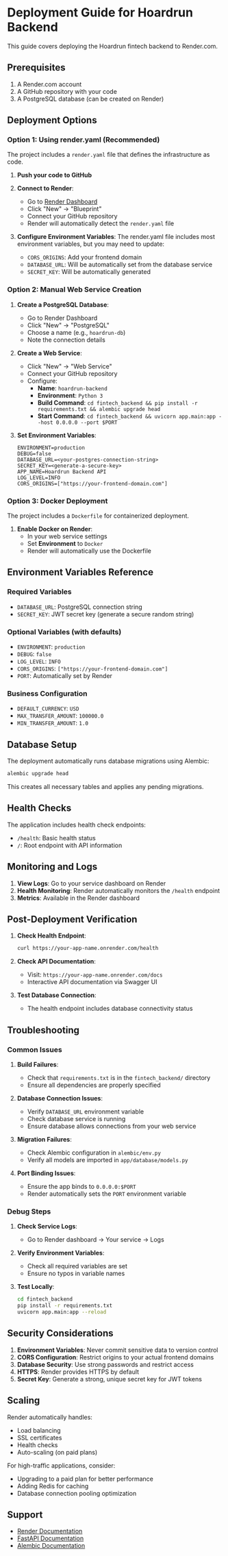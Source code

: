 # Deployment Guide for Hoardrun Backend

This guide covers deploying the Hoardrun fintech backend to Render.com.

## Prerequisites

1. A Render.com account
2. A GitHub repository with your code
3. A PostgreSQL database (can be created on Render)

## Deployment Options

### Option 1: Using render.yaml (Recommended)

The project includes a `render.yaml` file that defines the infrastructure as code.

1. **Push your code to GitHub**
2. **Connect to Render**:
   - Go to [Render Dashboard](https://dashboard.render.com)
   - Click "New" → "Blueprint"
   - Connect your GitHub repository
   - Render will automatically detect the `render.yaml` file

3. **Configure Environment Variables**:
   The render.yaml file includes most environment variables, but you may need to update:
   - `CORS_ORIGINS`: Add your frontend domain
   - `DATABASE_URL`: Will be automatically set from the database service
   - `SECRET_KEY`: Will be automatically generated

### Option 2: Manual Web Service Creation

1. **Create a PostgreSQL Database**:
   - Go to Render Dashboard
   - Click "New" → "PostgreSQL"
   - Choose a name (e.g., `hoardrun-db`)
   - Note the connection details

2. **Create a Web Service**:
   - Click "New" → "Web Service"
   - Connect your GitHub repository
   - Configure:
     - **Name**: `hoardrun-backend`
     - **Environment**: `Python 3`
     - **Build Command**: `cd fintech_backend && pip install -r requirements.txt && alembic upgrade head`
     - **Start Command**: `cd fintech_backend && uvicorn app.main:app --host 0.0.0.0 --port $PORT`

3. **Set Environment Variables**:
   ```
   ENVIRONMENT=production
   DEBUG=false
   DATABASE_URL=<your-postgres-connection-string>
   SECRET_KEY=<generate-a-secure-key>
   APP_NAME=Hoardrun Backend API
   LOG_LEVEL=INFO
   CORS_ORIGINS=["https://your-frontend-domain.com"]
   ```

### Option 3: Docker Deployment

The project includes a `Dockerfile` for containerized deployment.

1. **Enable Docker on Render**:
   - In your web service settings
   - Set **Environment** to `Docker`
   - Render will automatically use the Dockerfile

## Environment Variables Reference

### Required Variables
- `DATABASE_URL`: PostgreSQL connection string
- `SECRET_KEY`: JWT secret key (generate a secure random string)

### Optional Variables (with defaults)
- `ENVIRONMENT`: `production`
- `DEBUG`: `false`
- `LOG_LEVEL`: `INFO`
- `CORS_ORIGINS`: `["https://your-frontend-domain.com"]`
- `PORT`: Automatically set by Render

### Business Configuration
- `DEFAULT_CURRENCY`: `USD`
- `MAX_TRANSFER_AMOUNT`: `100000.0`
- `MIN_TRANSFER_AMOUNT`: `1.0`

## Database Setup

The deployment automatically runs database migrations using Alembic:
```bash
alembic upgrade head
```

This creates all necessary tables and applies any pending migrations.

## Health Checks

The application includes health check endpoints:
- `/health`: Basic health status
- `/`: Root endpoint with API information

## Monitoring and Logs

1. **View Logs**: Go to your service dashboard on Render
2. **Health Monitoring**: Render automatically monitors the `/health` endpoint
3. **Metrics**: Available in the Render dashboard

## Post-Deployment Verification

1. **Check Health Endpoint**:
   ```bash
   curl https://your-app-name.onrender.com/health
   ```

2. **Check API Documentation**:
   - Visit: `https://your-app-name.onrender.com/docs`
   - Interactive API documentation via Swagger UI

3. **Test Database Connection**:
   - The health endpoint includes database connectivity status

## Troubleshooting

### Common Issues

1. **Build Failures**:
   - Check that `requirements.txt` is in the `fintech_backend/` directory
   - Ensure all dependencies are properly specified

2. **Database Connection Issues**:
   - Verify `DATABASE_URL` environment variable
   - Check database service is running
   - Ensure database allows connections from your web service

3. **Migration Failures**:
   - Check Alembic configuration in `alembic/env.py`
   - Verify all models are imported in `app/database/models.py`

4. **Port Binding Issues**:
   - Ensure the app binds to `0.0.0.0:$PORT`
   - Render automatically sets the `PORT` environment variable

### Debug Steps

1. **Check Service Logs**:
   - Go to Render dashboard → Your service → Logs

2. **Verify Environment Variables**:
   - Check all required variables are set
   - Ensure no typos in variable names

3. **Test Locally**:
   ```bash
   cd fintech_backend
   pip install -r requirements.txt
   uvicorn app.main:app --reload
   ```

## Security Considerations

1. **Environment Variables**: Never commit sensitive data to version control
2. **CORS Configuration**: Restrict origins to your actual frontend domains
3. **Database Security**: Use strong passwords and restrict access
4. **HTTPS**: Render provides HTTPS by default
5. **Secret Key**: Generate a strong, unique secret key for JWT tokens

## Scaling

Render automatically handles:
- Load balancing
- SSL certificates
- Health checks
- Auto-scaling (on paid plans)

For high-traffic applications, consider:
- Upgrading to a paid plan for better performance
- Adding Redis for caching
- Database connection pooling optimization

## Support

- [Render Documentation](https://render.com/docs)
- [FastAPI Documentation](https://fastapi.tiangolo.com/)
- [Alembic Documentation](https://alembic.sqlalchemy.org/)
